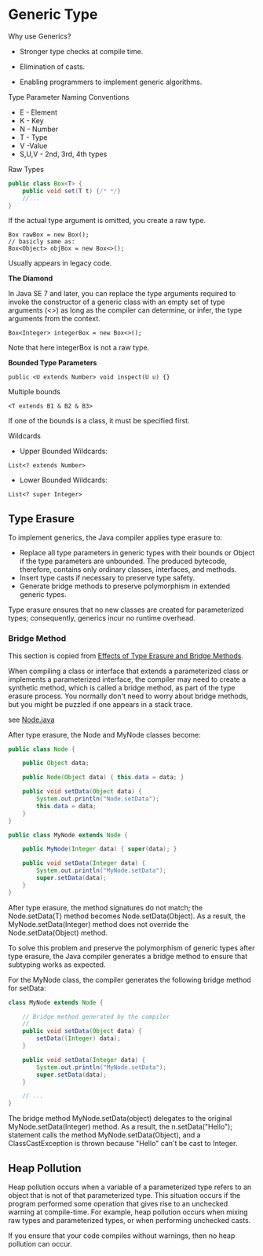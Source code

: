 # Generic Type

Why use Generics?

- Stronger type checks at compile time.

- Elimination of casts.
  
- Enabling programmers to implement generic algorithms.


Type Parameter Naming Conventions
- E - Element
- K - Key
- N - Number
- T - Type
- V -Value
- S,U,V - 2nd, 3rd, 4th types

Raw Types
```java
public class Box<T> {
    public void set(T t) {/* */}
    //...
}
```

If the actual type argument is omitted, you create a raw type.
```
Box rawBox = new Box();
// basicly same as:
Box<Object> objBox = new Box<>();
```

Usually appears in legacy code.

**The Diamond**

In Java SE 7 and later, you can replace the type arguments required to invoke the constructor of a generic class with an empty set of type arguments (<>) as long as the compiler can determine, or infer, the type arguments from the context.

```
Box<Integer> integerBox = new Box<>();
```

Note that here integerBox is not a raw type.

**Bounded Type Parameters**

```
public <U extends Number> void inspect(U u) {}
```

Multiple bounds

``<T extends B1 & B2 & B3>``

If one of the bounds is a class, it must be specified first.

Wildcards
- Upper Bounded Wildcards: 
``` 
List<? extends Number>
```
- Lower Bounded Wildcards:
```
List<? super Integer>
```

## Type Erasure
To implement generics, the Java compiler applies type erasure to:
- Replace all type parameters in generic types with their bounds or Object if the type parameters are unbounded. The produced bytecode, therefore, contains only ordinary classes, interfaces, and methods.
- Insert type casts if necessary to preserve type safety.
- Generate bridge methods to preserve polymorphism in extended generic types.

Type erasure ensures that no new classes are created for parameterized types; consequently, generics incur no runtime overhead.

### Bridge Method

This section is copied from [Effects of Type Erasure and Bridge Methods](https://docs.oracle.com/javase/tutorial/java/generics/bridgeMethods.html).

When compiling a class or interface that extends a parameterized class or implements a parameterized interface, the compiler may need to create a synthetic method, which is called a bridge method, as part of the type erasure process. You normally don't need to worry about bridge methods, but you might be puzzled if one appears in a stack trace.

see [Node.java](../src/generic/Node.java)

After type erasure, the Node and MyNode classes become:

```java
public class Node {

    public Object data;

    public Node(Object data) { this.data = data; }

    public void setData(Object data) {
        System.out.println("Node.setData");
        this.data = data;
    }
}

public class MyNode extends Node {

    public MyNode(Integer data) { super(data); }

    public void setData(Integer data) {
        System.out.println("MyNode.setData");
        super.setData(data);
    }
}
```

After type erasure, the method signatures do not match; the Node.setData(T) method becomes Node.setData(Object). As a result, the MyNode.setData(Integer) method does not override the Node.setData(Object) method.

To solve this problem and preserve the polymorphism of generic types after type erasure, the Java compiler generates a bridge method to ensure that subtyping works as expected.

For the MyNode class, the compiler generates the following bridge method for setData:

```java
class MyNode extends Node {

    // Bridge method generated by the compiler
    //
    public void setData(Object data) {
        setData((Integer) data);
    }

    public void setData(Integer data) {
        System.out.println("MyNode.setData");
        super.setData(data);
    }

    // ...
}
```

The bridge method MyNode.setData(object) delegates to the original MyNode.setData(Integer) method. As a result, the n.setData("Hello"); statement calls the method MyNode.setData(Object), and a ClassCastException is thrown because "Hello" can't be cast to Integer.

## Heap Pollution
Heap pollution occurs when a variable of a parameterized type refers to an object that is not of that parameterized type. This situation occurs if the program performed some operation that gives rise to an unchecked warning at compile-time.  For example, heap pollution occurs when mixing raw types and parameterized types, or when performing unchecked casts.

If you ensure that your code compiles without warnings, then no heap pollution can occur.